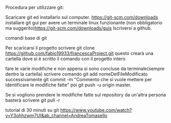 Procedura per utilizzare git:

Scaricare git ed installarlo sul computer. https://git-scm.com/downloads
installare git gui per avere un terminale linux funzionante (non obbligatorio ma suggerito)https://git-scm.com/downloads/guis
Iscriversi a github.


comandi base di git

Per scaricarsi il progetto scrivere git clone https://github.com/fabio19933/francescaProject.git
questo crearà una cartella dove si è scritto il comando con il progetto intero

fare le varie modifiche e non appena si sono concluse da terminale(sempre dentro la cartella) scrivere comando 
git add nomeDelFileModificato
successivamente
git commit -m "Commento che si vuole mettere per identificare le modifiche fatte"
poi 
git push -u origin master.


Se si vogliono prendere le modifiche fatte sul repository da un'altra persona basterà scrivere 
git pull -r


tutorial di 30 minuti su git https://www.youtube.com/watch?v=Y3ohhzwm7UI&ab_channel=AndreaTomasello
